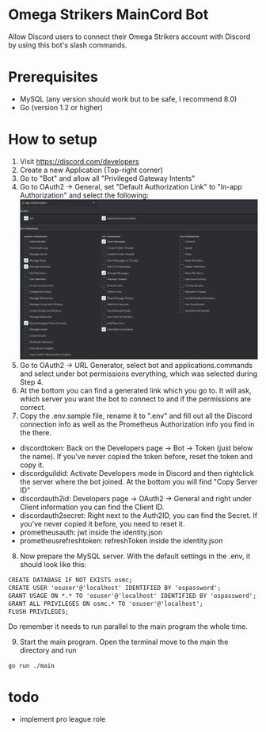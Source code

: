 # Omega Strikers MainCord Bot

Allow Discord users to connect their Omega Strikers account with Discord by using this bot's slash commands.

# Prerequisites

- MySQL (any version should work but to be safe, I recommend 8.0)
- Go (version 1.2 or higher)

# How to setup

1. Visit https://discord.com/developers
2. Create a new Application (Top-right corner)
3. Go to "Bot" and allow all "Privileged Gateway Intents"
4. Go to OAuth2 -> General, set "Default Authorization Link" to "In-app Authorization" and select the following:
![image1.png](images/image1.PNG)
5. Go to OAuth2 -> URL Generator, select bot and applications.commands and select under bot permissions everything, which was selected during Step 4.
6. At the bottom you can find a generated link which you go to. It will ask, which server you want the bot to connect to and if the permissions are correct.
7. Copy the .env.sample file, rename it to ".env" and fill out all the Discord connection info as well as the Prometheus Authorization info you find in the there.
* discordtoken: Back on the Developers page -> Bot -> Token (just below the name). If you've never copied the token before, reset the token and copy it.
* discordguildid: Activate Developers mode in Discord and then rightclick the server where the bot joined. At the bottom you will find "Copy Server ID"
* discordauth2id: Developers page -> OAuth2 -> General and right under Client information you can find the Client ID.
* discordauth2secret: Right next to the Auth2ID, you can find the Secret. If you've never copied it before, you need to reset it.
* prometheusauth: jwt inside the identity.json
* prometheusrefreshtoken: refreshToken inside the identity.json
8. Now prepare the MySQL server. With the default settings in the .env, it should look like this:
```
CREATE DATABASE IF NOT EXISTS osmc;
CREATE USER 'osuser'@'localhost' IDENTIFIED BY 'ospassword';
GRANT USAGE ON *.* TO 'osuser'@'localhost' IDENTIFIED BY 'ospassword';
GRANT ALL PRIVILEGES ON osmc.* TO 'osuser'@'localhost';
FLUSH PRIVILEGES;
```
Do remember it needs to run parallel to the main program the whole time.

9. Start the main program. Open the terminal move to the main the directory and run
```
go run ./main
```

# todo

- implement pro league role